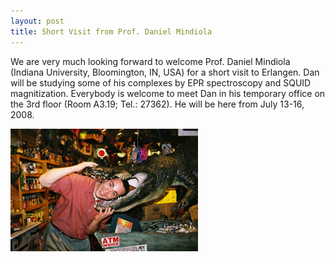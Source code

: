 ```yaml
---
layout: post
title: Short Visit from Prof. Daniel Mindiola
---
```


We are very much looking forward to welcome Prof. Daniel Mindiola (Indiana University, Bloomington, IN, USA) for a short visit to Erlangen. 
Dan will be studying some of his complexes by EPR spectroscopy and SQUID magnitization.
Everybody is welcome to meet Dan in his temporary office on the 3rd floor (Room A3.19; Tel.: 27362). 
He will be here from July 13-16, 2008. 

![Prof. Daniel Mindiola](img/DanMindiola.jpg)